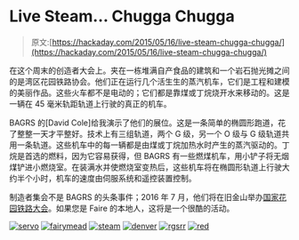 # Live Steam… Chugga Chugga

> 原文:[https://hackaday.com/2015/05/16/live-steam-chugga-chugga/](https://hackaday.com/2015/05/16/live-steam-chugga-chugga/)

在这个周末的创造者大会上。夹在一栋堆满自产食品的建筑和一个岩石抛光摊之间的是湾区花园铁路协会。他们正在运行几个活生生的蒸汽机车，它们是工程和建模的美丽作品。这些火车都不是电动的；它们都是靠煤或丁烷烧开水来移动的。这是一辆在 45 毫米轨距轨道上行驶的真正的机车。

BAGRS 的[David Cole]给我演示了他们的展位。这是一条简单的椭圆形跑道，花了整整一天才平整好。技术上有三组轨道，两个 G 级，另一个 O 级与 G 级轨道共用一条轨道。这些机车中的每一辆都是由煤或丁烷加热水时产生的蒸汽驱动的。丁烷是首选的燃料，因为它容易获得，但 BAGRS 有一些燃煤机车，用小铲子将无烟煤铲进小燃烧室。在装满水并使燃烧室变热后，这些机车将在椭圆形轨道上行驶大约半个小时，机车的速度由伺服系统和遥控装置控制。

制造者集会不是 BAGRS 的头条事件；2016 年 7 月，他们将在旧金山举办[国家花园铁路大会](http://bagrs.org/NGRC)。如果您是 Faire 的本地人，这将是一个很酷的活动。

 [![servo](../Images/ae00c48057e43732fe26a329b4caa5ba.png "servo")](https://hackaday.com/2015/05/16/live-steam-chugga-chugga/servo-7/)  [![fairymead](../Images/2795b644714ab28900473406a625119d.png "fairymead")](https://hackaday.com/2015/05/16/live-steam-chugga-chugga/fairymead/)  [![steam](../Images/f223d6529ee2069533dabae30588b62c.png "steam")](https://hackaday.com/2015/05/16/live-steam-chugga-chugga/steam-2/)  [![denver](../Images/3a0a544db21e24abb5616a20967a6b59.png "denver")](https://hackaday.com/2015/05/16/live-steam-chugga-chugga/denver/)  [![rgsrr](../Images/aaa820b2ff0f78417438ee32c0db451a.png "rgsrr")](https://hackaday.com/2015/05/16/live-steam-chugga-chugga/rgsrr/)  [![red](../Images/160653d11a3cd76ead9614c4700a1d70.png "red")](https://hackaday.com/2015/05/16/live-steam-chugga-chugga/red-2/)